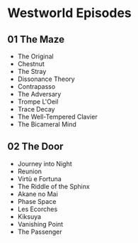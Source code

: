 # Westworld Episodes

## 01 The Maze
* The Original
* Chestnut
* The Stray
* Dissonance Theory
* Contrapasso
* The Adversary
* Trompe L'Oeil
* Trace Decay
* The Well-Tempered Clavier
* The Bicameral Mind

## 02 The Door
* Journey into Night
* Reunion
* Virtù e Fortuna
* The Riddle of the Sphinx
* Akane no Mai
* Phase Space
* Les Ecorches
* Kiksuya
* Vanishing Point
* The Passenger
